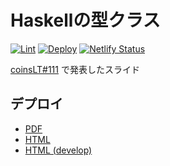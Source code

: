 # Haskellの型クラス

[![Lint](https://github.com/coord-e/slide-type-class-lt/workflows/Lint/badge.svg)](https://github.com/coord-e/slide-type-class-lt/actions?workflow=Lint)
[![Deploy](https://github.com/coord-e/slide-type-class-lt/workflows/Deploy/badge.svg)](https://github.com/coord-e/slide-type-class-lt/actions?workflow=Deploy)
[![Netlify Status](https://api.netlify.com/api/v1/badges/f993f682-be6c-45ac-a126-7c62fe0392a7/deploy-status)](https://app.netlify.com/sites/coorde-slide-type-class/deploys)

[coinsLT#111](https://connpass.com/event/173974/) で発表したスライド

## デプロイ

- [PDF](https://coord-e.github.io/slide-type-class-lt/slide.pdf)
- [HTML](https://coord-e.github.io/slide-type-class-lt/)
- [HTML (develop)](http://coorde-slide-type-class.netlify.app/)
